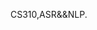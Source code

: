 <!--
 * @Github: https://github.com/Certseeds
 * @Organization: SUSTech
 * @Author: nanoseeds
 * @Date: 2020-02-18 08:49:35
 * @LastEditors: nanoseeds
 * @LastEditTime: 2020-02-18 08:49:52
 -->
CS310,ASR&&NLP.